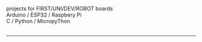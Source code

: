 projects for FIRST/UNI/DEV/ROBOT boards<br />
Arduino / ESP32 / Raspbery Pi<br />
C / Python / MicropyThon<br />
<br />
<hr />

